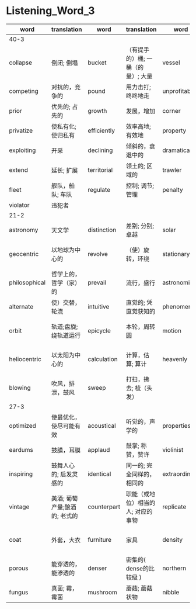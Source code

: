 # Listening_Word_3

| word          | translation                   | word        | translation                        | word          | translation                | word          | translation                    |
| ------------- | ----------------------------- | ----------- | ---------------------------------- | ------------- | -------------------------- | ------------- | ------------------------------ |
| 40-3          |
| collapse      | 倒闭; 倒塌                    | bucket      | （有提手的）桶; 一桶（的量）; 大量 | vessel        | 容器; 船，飞船             | sophisticated | 复杂的; 精致的                 |
| competing     | 对抗的，竞争的                | pound       | 用力击打; 咚咚地走                 | unprofitable  | 无利益的; 没有用的         | fascinating   | 极有吸引力的; 迷人的           |
| prior         | 优先的; 占先的                | growth      | 发展，增加                         | corner        | 角，角落; 转弯处           | scenario      | 设想; 可能发生的情况           |
| privatize     | 使私有化; 使归私有            | efficiently | 效率高地; 有效地                   | property      | 财产; 房地产               | prone         | 易于…的; 有…倾向的             |
| exploiting    | 开采                          | declining   | 倾斜的，衰退中的                   | dramatically  | 戏剧地; 显著地             | declare       | 宣称; 表明                     |
| extend        | 延长; 扩展                    | territorial | 领土的; 区域的                     | trawler       | 拖网渔船; 拖网捕鱼者       | expel         | 驱逐; 开除; 排出               |
| fleet         | 舰队，船队; 车队              | regulate    | 控制; 调节; 管理                   | penalty       | 惩罚; 刑罚                 | deter         | 威慑，吓住; 阻止               |
| violator      | 违犯者                        |
| 21-2          |
| astronomy     | 天文学                        | distinction | 差别; 分别; 卓越                   | solar         | 太阳（能）的               | entire        | 全部的，整个的                 |
| geocentric    | 以地球为中心的                | revolve     | （使）旋转，环绕                   | stationary    | 不动的，固定的; 静止的     | tiny          | 极小的，微小的                 |
| philosophical | 哲学上的，哲学（家）的        | prevail     | 流行，盛行                         | astronomical  | 天文学的; 极其巨大的       | inconsistent  | 不一致的，不调和的; 前后矛盾的 |
| alternate     | 使）交替，轮流                | intuitive   | 直觉的; 凭直觉获知的               | phenomenon    | 现象; 杰出的人             | reveal        | 揭示; 展示                     |
| orbit         | 轨道;盘旋; 绕轨道运行         | epicycle    | 本轮，周转圆                       | motion        | 运动; 手势; 动机           | appearance    | 外表; （突然）到来，出现; 问世 |
| heliocentric  | 以太阳为中心的                | calculation | 计算，估算; 算计                   | heavenly      | 神圣的; 天空的; 天国的     | mention       | 谈及; 提到; 提名               |
| blowing       | 吹风，排泄，鼓风              | sweep       | 打扫，拂去; 梳（头发）             |
| 27-3          |
| optimized     | 使最优化，使尽可能有效        | acoustical  | 听觉的，声学的                     | properties    | 财产; 所有权; 特性         | vibrate       | 振动; 摆动; 犹豫; 激动         |
| eardums       | 鼓膜，耳膜                    | applaud     | 鼓掌; 称赞，赞许                   | violinist     | 小提琴家                   | blew          | 吹气( blow的过去式 )           |
| inspiring     | 鼓舞人心的; 启发灵感的        | identical   | 同一的; 完全同样的，相同的         | extraordinary | 非凡的; 非常奇特的; 特别的 | generation    | 一代人; 一代; 一批; 产生       |
| vintage       | 美酒; 葡萄产量;酿酒的; 老式的 | counterpart | 职能（或地位）相当的人; 对应的事物 | replicate     | 复制，复写; 重复           | craftsmanship | 技术，技艺; 工力               |
| coat          | 外套，大衣                    | furniture   | 家具                               | density       | 密度，密集; 浓度           | tropic        | 回归线; 热带，热带地方         |
| porous        | 能穿透的，能渗透的            | denser      | 密集的( dense的比较级 )            | northern      | 北方的，北部的             | simulate      | 假装，冒充; 模仿               |
| fungus        | 真菌; 霉，霉菌                | mushroom    | 蘑菇; 蘑菇状物                     | nibble        | 啃，一点一点地咬           |